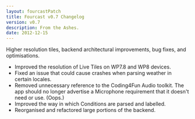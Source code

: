 ```yaml
---
layout: fourcastPatch
title: Fourcast v0.7 Changelog
version: v0.7
description: From the Ashes.
date: 2012-12-15
---
```


Higher resolution tiles, backend architectural improvements, bug fixes, and optimisations.

* Improved the resolution of Live Tiles on WP7.8 and WP8 devices.
* Fixed an issue that could cause crashes when parsing weather in certain locales.
* Removed unnecessary reference to the Coding4Fun Audio toolkit. The app should no longer advertise a Microphone requirement that it doesn't need or use. (Oops.)
* Improved the way in which Conditions are parsed and labelled.
* Reorganised and refactored large portions of the backend.